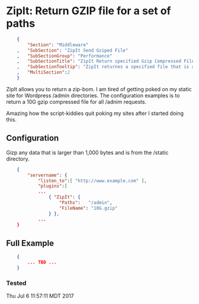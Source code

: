 ZipIt: Return GZIP file for a set of paths
=======================================
``` JSON
	{
		"Section": "Middleware"
	,	"SubSection": "ZipIt Send Gziped File"
	,	"SubSectionGroup": "Performance"
	,	"SubSectionTitle": "ZipIt Return specified Gzip Compressed File" 
	,	"SubSectionTooltip": "ZipIt returnes a specified file that is already gziped"
	, 	"MultiSection":2
	}
```

ZipIt allows you to return a zip-bom.  I am tired of getting poked on my static
site for Wordpress /admin directories.   The configuration examples is to return
a 10G gzip compressed file for all /adnim requests.

Amazing how the script-kiddies quit poking my sites after I started doing this.

Configuration
-------------

Gizp any data that is larger than 1,000 bytes and is from the /static directory.

``` JSON
	{
		"servername": { 
			"listen_to":[ "http://www.example.com" ],
			"plugins":[
			...
				{ "ZipIt": { 
					"Paths":   "/admin",
					"FileName": "10G.gzip"
				} },
			...
	}
``` 

Full Example
------------

``` JSON
	{
		... TBD ...
	}
``` 


### Tested

Thu Jul  6 11:57:11 MDT 2017


